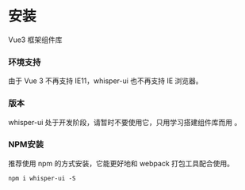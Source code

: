# 安装

Vue3 框架组件库

### 环境支持
由于 Vue 3 不再支持 IE11，whisper-ui 也不再支持 IE 浏览器。

### 版本
whisper-ui 处于开发阶段，请暂时不要使用它，只用学习搭建组件库而用 。

### NPM安装
推荐使用 npm 的方式安装，它能更好地和 webpack 打包工具配合使用。
```
npm i whisper-ui -S
```